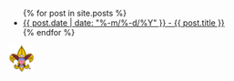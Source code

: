 <ul>
  {% for post in site.posts %}
    <li>
      <a href="{{ post.url }}">{{ post.date | date: "%-m/%-d/%Y" }} - {{ post.title }}</a>
    </li>
  {% endfor %}
</ul>

 ![screams in American](/img/eagle_menu.png)
